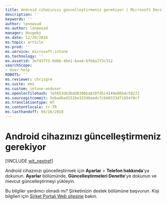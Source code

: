 ```yaml
---
title: Android cihazınızı güncelleştirmeniz gerekiyor | Microsoft Docs
description: ''
keywords: ''
author: lenewsad
ms.author: lanewsad
manager: dougeby
ms.date: 12/20/2016
ms.topic: article
ms.prod: ''
ms.service: microsoft-intune
ms.technology: ''
ms.assetid: 3ef43ff5-8d6b-4be1-baa4-6fb6a7f3c312
searchScope:
- User help
ROBOTS: ''
ms.reviewer: chrisgre
ms.suite: ems
ms.custom: intune-enduser
ms.openlocfilehash: 7e5653d436dd8306ba828fd5c4244e88b4c58272
ms.sourcegitcommit: 5eba4bad151be32346aedc7cbb0333d71934f8cf
ms.translationtype: HT
ms.contentlocale: tr-TR
ms.lasthandoff: 04/16/2018
---
```

# <a name="you-need-to-update-your-android-device"></a>Android cihazınızı güncelleştirmeniz gerekiyor

[!INCLUDE [wit_nextref](includes/end-user-os-update-guidance.md)]

Android cihazınızı güncelleştirmek için **Ayarlar** > **Telefon hakkında**’ya dokunun. __Ayarlar__ bölümünde, __Güncelleştirmeleri Denetle__’ye dokunun ve mevcut güncelleştirmeyi yükleyin.

Bu bilgiler yardımcı olmadı mı? Şirketinizin destek bölümüne başvurun. Kişi bilgileri için [Şirket Portalı Web sitesine](https://portal.manage.microsoft.com#HelpDeskDialog) bakın.
